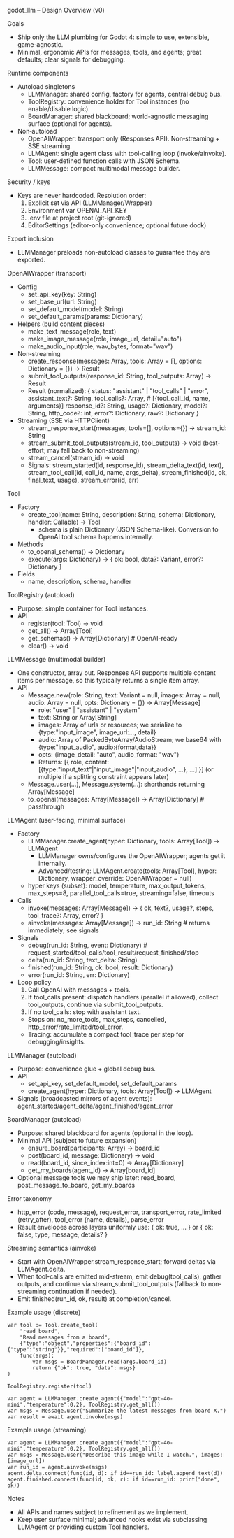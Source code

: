 godot_llm – Design Overview (v0)

Goals

- Ship only the LLM plumbing for Godot 4: simple to use, extensible, game-agnostic.
- Minimal, ergonomic APIs for messages, tools, and agents; great defaults; clear signals for debugging.

Runtime components

- Autoload singletons
  - LLMManager: shared config, factory for agents, central debug bus.
  - ToolRegistry: convenience holder for Tool instances (no enable/disable logic).
  - BoardManager: shared blackboard; world-agnostic messaging surface (optional for agents).
- Non‑autoload
  - OpenAIWrapper: transport only (Responses API). Non‑streaming + SSE streaming.
  - LLMAgent: single agent class with tool-calling loop (invoke/ainvoke).
  - Tool: user-defined function calls with JSON Schema.
  - LLMMessage: compact multimodal message builder.

Security / keys

- Keys are never hardcoded. Resolution order:
  1. Explicit set via API (LLMManager/Wrapper)
  2. Environment var OPENAI_API_KEY
  3. .env file at project root (git-ignored)
  4. EditorSettings (editor-only convenience; optional future dock)

Export inclusion

- LLMManager preloads non-autoload classes to guarantee they are exported.

OpenAIWrapper (transport)

- Config
  - set_api_key(key: String)
  - set_base_url(url: String)
  - set_default_model(model: String)
  - set_default_params(params: Dictionary)
- Helpers (build content pieces)
  - make_text_message(role, text)
  - make_image_message(role, image_url, detail="auto")
  - make_audio_input(role, wav_bytes, format="wav")
- Non‑streaming
  - create_response(messages: Array, tools: Array = [], options: Dictionary = {}) → Result
  - submit_tool_outputs(response_id: String, tool_outputs: Array) → Result
  - Result (normalized):
    {
    status: "assistant" | "tool_calls" | "error",
    assistant_text?: String,
    tool_calls?: Array, # [{tool_call_id, name, arguments}]
    response_id?: String,
    usage?: Dictionary,
    model?: String,
    http_code?: int,
    error?: Dictionary,
    raw?: Dictionary
    }
- Streaming (SSE via HTTPClient)
  - stream_response_start(messages, tools=[], options={}) → stream_id: String
  - stream_submit_tool_outputs(stream_id, tool_outputs) → void (best-effort; may fall back to non-streaming)
  - stream_cancel(stream_id) → void
  - Signals: stream_started(id, response_id), stream_delta_text(id, text), stream_tool_call(id, call_id, name, args_delta), stream_finished(id, ok, final_text, usage), stream_error(id, err)

Tool

- Factory
  - create_tool(name: String, description: String, schema: Dictionary, handler: Callable) → Tool
    - schema is plain Dictionary (JSON Schema-like). Conversion to OpenAI tool schema happens internally.
- Methods
  - to_openai_schema() → Dictionary
  - execute(args: Dictionary) → { ok: bool, data?: Variant, error?: Dictionary }
- Fields
  - name, description, schema, handler

ToolRegistry (autoload)

- Purpose: simple container for Tool instances.
- API
  - register(tool: Tool) → void
  - get_all() → Array[Tool]
  - get_schemas() → Array[Dictionary] # OpenAI-ready
  - clear() → void

LLMMessage (multimodal builder)

- One constructor, array out. Responses API supports multiple content items per message, so this typically returns a single item array.
- API
  - Message.new(role: String, text: Variant = null, images: Array = null, audio: Array = null, opts: Dictionary = {}) → Array[Message]
    - role: "user" | "assistant" | "system"
    - text: String or Array[String]
    - images: Array of urls or resources; we serialize to {type:"input_image", image_url:..., detail}
    - audio: Array of PackedByteArray/AudioStream; we base64 with {type:"input_audio", audio:{format,data}}
    - opts: {image_detail: "auto", audio_format: "wav"}
    - Returns: [{ role, content:[{type:"input_text"|"input_image"|"input_audio", ...}, ...] }] (or multiple if a splitting constraint appears later)
  - Message.user(...), Message.system(...): shorthands returning Array[Message]
  - to_openai(messages: Array[Message]) → Array[Dictionary] # passthrough

LLMAgent (user-facing, minimal surface)

- Factory
  - LLMManager.create_agent(hyper: Dictionary, tools: Array[Tool]) → LLMAgent
    - LLMManager owns/configures the OpenAIWrapper; agents get it internally.
    - Advanced/testing: LLMAgent.create(tools: Array[Tool], hyper: Dictionary, wrapper_override: OpenAIWrapper = null)
  - hyper keys (subset): model, temperature, max_output_tokens, max_steps=8, parallel_tool_calls=true, streaming=false, timeouts
- Calls
  - invoke(messages: Array[Message]) → { ok, text?, usage?, steps, tool_trace?: Array, error? }
  - ainvoke(messages: Array[Message]) → run_id: String # returns immediately; see signals
- Signals
  - debug(run_id: String, event: Dictionary) # request_started/tool_calls/tool_result/request_finished/stop
  - delta(run_id: String, text_delta: String)
  - finished(run_id: String, ok: bool, result: Dictionary)
  - error(run_id: String, err: Dictionary)
- Loop policy
  1. Call OpenAI with messages + tools.
  2. If tool_calls present: dispatch handlers (parallel if allowed), collect tool_outputs, continue via submit_tool_outputs.
  3. If no tool_calls: stop with assistant text.
  - Stops on: no_more_tools, max_steps, cancelled, http_error/rate_limited/tool_error.
  - Tracing: accumulate a compact tool_trace per step for debugging/insights.

LLMManager (autoload)

- Purpose: convenience glue + global debug bus.
- API
  - set_api_key, set_default_model, set_default_params
  - create_agent(hyper: Dictionary, tools: Array[Tool]) → LLMAgent
- Signals (broadcasted mirrors of agent events): agent_started/agent_delta/agent_finished/agent_error

BoardManager (autoload)

- Purpose: shared blackboard for agents (optional in the loop).
- Minimal API (subject to future expansion)
  - ensure_board(participants: Array) → board_id
  - post(board_id, message: Dictionary) → void
  - read(board_id, since_index:int=0) → Array[Dictionary]
  - get_my_boards(agent_id) → Array[board_id]
- Optional message tools we may ship later: read_board, post_message_to_board, get_my_boards

Error taxonomy

- http_error (code, message), request_error, transport_error, rate_limited (retry_after), tool_error (name, details), parse_error
- Result envelopes across layers uniformly use: { ok: true, ... } or { ok: false, type, message, details? }

Streaming semantics (ainvoke)

- Start with OpenAIWrapper.stream_response_start; forward deltas via LLMAgent.delta.
- When tool-calls are emitted mid-stream, emit debug(tool_calls), gather outputs, and continue via stream_submit_tool_outputs (fallback to non-streaming continuation if needed).
- Emit finished(run_id, ok, result) at completion/cancel.

Example usage (discrete)

```gdscript
var tool := Tool.create_tool(
    "read_board",
    "Read messages from a board",
    {"type":"object","properties":{"board_id":{"type":"string"}},"required":["board_id"]},
    func(args):
        var msgs = BoardManager.read(args.board_id)
        return {"ok": true, "data": msgs}
)

ToolRegistry.register(tool)

var agent = LLMManager.create_agent({"model":"gpt-4o-mini","temperature":0.2}, ToolRegistry.get_all())
var msgs = Message.user("Summarize the latest messages from board X.")
var result = await agent.invoke(msgs)
```

Example usage (streaming)

```gdscript
var agent = LLMManager.create_agent({"model":"gpt-4o-mini","temperature":0.2}, ToolRegistry.get_all())
var msgs = Message.user("Describe this image while I watch.", images:[image_url])
var run_id = agent.ainvoke(msgs)
agent.delta.connect(func(id, d): if id==run_id: label.append_text(d))
agent.finished.connect(func(id, ok, r): if id==run_id: print("done", ok))
```

Notes

- All APIs and names subject to refinement as we implement.
- Keep user surface minimal; advanced hooks exist via subclassing LLMAgent or providing custom Tool handlers.

